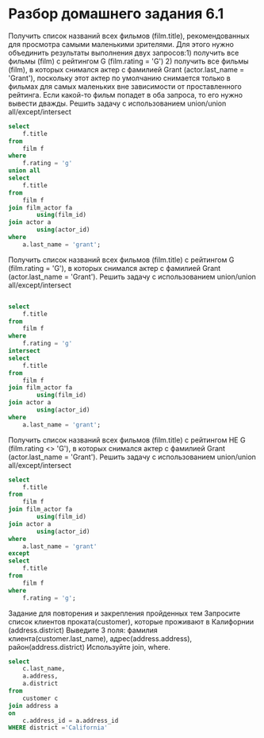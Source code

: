 # Разбор домашнего задания 6.1
Получить список названий всех фильмов (film.title), рекомендованных для просмотра самыми маленькими зрителями.
Для этого нужно объединить результаты выполнения двух запросов:1) получить все фильмы (film) с рейтингом G (film.rating = 'G') 2) получить все фильмы (film), в которых снимался актер с фамилией Grant (actor.last_name = 'Grant'), поскольку этот актер по умолчанию снимается только в фильмах для самых маленьких вне зависимости от проставленного рейтинга.
Если какой-то фильм попадет в оба запроса, то его нужно вывести дважды. Решить задачу с использованием union/union all/except/intersect
```sql
select
	f.title
from
	film f
where
	f.rating = 'g'
union all
select
	f.title
from
	film f
join film_actor fa
		using(film_id)
join actor a
		using(actor_id)
where
	a.last_name = 'grant';

```
Получить список названий всех фильмов (film.title) с рейтингом G (film.rating = 'G'), в которых снимался актер с фамилией Grant (actor.last_name = 'Grant').
Решить задачу с использованием union/union all/except/intersect
```sql

select
	f.title
from
	film f
where
	f.rating = 'g'
intersect
select
	f.title
from
	film f
join film_actor fa
		using(film_id)
join actor a
		using(actor_id)
where
	a.last_name = 'grant';
```
Получить список названий всех фильмов (film.title) с рейтингом НЕ G (film.rating <> 'G'), в которых снимался актер с фамилией Grant (actor.last_name = 'Grant'). 
Решить задачу с использованием union/union all/except/intersect
```sql
select
	f.title
from
	film f
join film_actor fa
		using(film_id)
join actor a
		using(actor_id)
where
	a.last_name = 'grant'
except
select
	f.title
from
	film f
where
	f.rating = 'g';
```
Задание для повторения и закрепления пройденных тем
Запросите список клиентов проката(customer), которые проживают в Калифорнии (address.district)
Выведите 3 поля: фамилия клиента(customer.last_name), адрес(address.address), район(address.district) Используйте join, where.
```sql
select
	c.last_name,
	a.address,
	a.district
from
	customer c
join address a
on
	c.address_id = a.address_id
WHERE district ='California'
```
